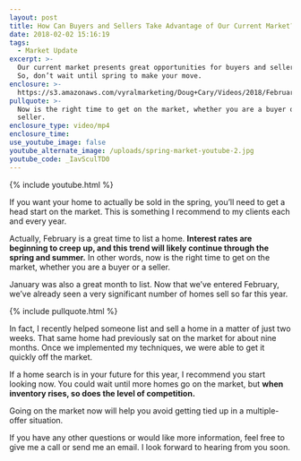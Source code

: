 ```yaml
---
layout: post
title: How Can Buyers and Sellers Take Advantage of Our Current Market?
date: 2018-02-02 15:16:19
tags:
  - Market Update
excerpt: >-
  Our current market presents great opportunities for buyers and sellers alike.
  So, don’t wait until spring to make your move.
enclosure: >-
  https://s3.amazonaws.com/vyralmarketing/Doug+Cary/Videos/2018/February/Wasatch+Front+Real+Estate+Agent-+How+Can+Buyers+and+Sellers+Take+Advantage+of+Our+Current+Market%253F.mp4
pullquote: >-
  Now is the right time to get on the market, whether you are a buyer or a
  seller.
enclosure_type: video/mp4
enclosure_time:
use_youtube_image: false
youtube_alternate_image: /uploads/spring-market-youtube-2.jpg
youtube_code: _IavSculTD0
---
```



{% include youtube.html %}

If you want your home to actually be sold in the spring, you’ll need to get a head start on the market. This is something I recommend to my clients each and every year.

Actually, February is a great time to list a home. **Interest rates are beginning to creep up, and this trend will likely continue through the spring and summer.** In other words, now is the right time to get on the market, whether you are a buyer or a seller.

January was also a great month to list. Now that we’ve entered February, we’ve already seen a very significant number of homes sell so far this year.

{% include pullquote.html %}

In fact, I recently helped someone list and sell a home in a matter of just two weeks. That same home had previously sat on the market for about nine months. Once we implemented my techniques, we were able to get it quickly off the market.

If a home search is in your future for this year, I recommend you start looking now. You could wait until more homes go on the market, but **when inventory rises, so does the level of competition.**

Going on the market now will help you avoid getting tied up in a multiple-offer situation.

If you have any other questions or would like more information, feel free to give me a call or send me an email. I look forward to hearing from you soon.